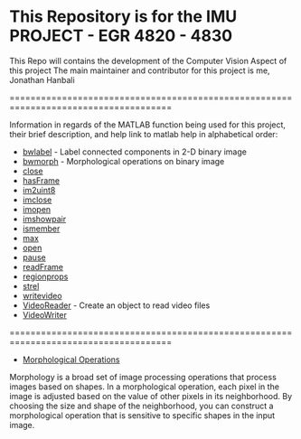 # This Repository is for the IMU PROJECT - EGR 4820 - 4830

This Repo will contains the development of the Computer Vision Aspect of this project
The main maintainer and contributor for this project is me, Jonathan Hanbali

=====================================================================================

Information in regards of the MATLAB function being used for this project, their brief description, and help link to matlab help in alphabetical order:

- [bwlabel](https://www.mathworks.com/help/images/ref/bwlabel.html) - Label connected components in 2-D binary image
- [bwmorph](https://www.mathworks.com/help/images/ref/bwmorph.html) - Morphological operations on binary image
- [close]()
- [hasFrame]()
- [im2uint8]()
- [imclose]()
- [imopen]()
- [imshowpair]()
- [ismember]()
- [max]()
- [open]()
- [pause]()
- [readFrame]()
- [regionprops]()
- [strel]()
- [writevideo]()
- [VideoReader]() - Create an object to read video files
- [VideoWriter]() 


=====================================================================================

- [Morphological Operations](https://www.mathworks.com/help/images/morphological-filtering.html)

Morphology is a broad set of image processing operations that process images based on shapes. In a morphological operation, each pixel in the image is adjusted based on the value of other pixels in its neighborhood. By choosing the size and shape of the neighborhood, you can construct a morphological operation that is sensitive to specific shapes in the input image.
